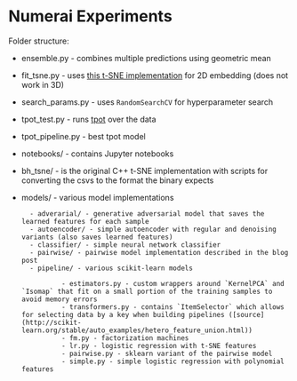 # Numerai Experiments

Folder structure:

- ensemble.py - combines multiple predictions using geometric mean
- fit_tsne.py - uses [this t-SNE implementation](https://github.com/danielfrg/tsne) for 2D embedding (does not work in 3D)
- search_params.py - uses `RandomSearchCV` for hyperparameter search
- tpot_test.py - runs [tpot](https://github.com/rhiever/tpot) over the data
- tpot_pipeline.py - best tpot model
- notebooks/ - contains Jupyter notebooks
- bh_tsne/ - is the original C++ t-SNE implementation with scripts for converting the csvs to the format the binary expects
- models/ - various model implementations

        - adverarial/ - generative adversarial model that saves the learned features for each sample
        - autoencoder/ - simple autoencoder with regular and denoising variants (also saves learned features)
        - classifier/ - simple neural network classifier
        - pairwise/ - pairwise model implementation described in the blog post
        - pipeline/ - various scikit-learn models

                - estimators.py - custom wrappers around `KernelPCA` and `Isomap` that fit on a small portion of the training samples to avoid memory errors
                - transformers.py - contains `ItemSelector` which allows for selecting data by a key when building pipelines ([source](http://scikit-learn.org/stable/auto_examples/hetero_feature_union.html))
                - fm.py - factorization machines
                - lr.py - logistic regression with t-SNE features
                - pairwise.py - sklearn variant of the pairwise model
                - simple.py - simple logistic regression with polynomial features
